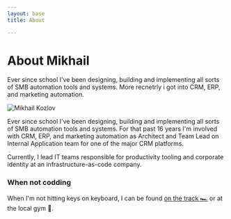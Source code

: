 ```yaml
---
layout: base
title: About

---
```

# About Mikhail


Ever since school I've been designing, building and implementing all sorts of SMB automation tools and systems. More recnetrly i got into CRM, ERP, and marketing automation.

<img src="/components/img/mikhailkozlov.jpeg" alt="Mikhail Kozlov" title="Mikhail Kozlov" />

Ever since school I've been designing, building and implementing all sorts of SMB automation tools and systems. 
For that past 16 years I'm involved with CRM, ERP, and marketing automation as Architect and Team Lead on Internal Application team for one of the major CRM platforms.

Currently, I lead IT teams responsible for productivity tooling and corporate identity at an infrastructure-as-code company. 

### When not codding

When I'm not hitting keys on keyboard, I can be found <a href="http://goo.gl/sdt8TQ">on the track 🏎</a>  or at the local gym 💪.

